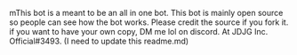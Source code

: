 mThis bot is a meant to be an all in one bot.
This bot is mainly open source so people can see how the bot works.
Please credit the source if you fork it.
if you want to have your own copy, DM me lol on discord. 
At JDJG Inc. Official#3493.
(I need to update this readme.md)